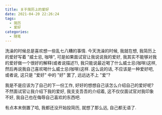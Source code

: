 ```yaml
---
title: 关于简历上的爱好
date: 2021-04-20 22:26:24
tags: 
  - 简历
  - 爱好
categories: 
  - 随笔
---
```


洗澡的时候总是喜欢想一些乱七八糟的事情. 
今天洗澡的时候, 我就在想, 我简历上的爱好写着 "威士忌, 咖啡",
可是如果面试官让我说说我的爱好, 我其实不能够对我的爱好做一个很好的解释(或者说描述?),
我只能说最近喝了什么威士忌(咖啡)这样, 然后再说我自己喜欢喝什么威士忌(咖啡)这样. 
这么说的话, 不应该是一种爱好吧, 或者说, 这只是 "爱好" 中的 "好" 罢了, 远远达不上 "爱"?

我是不是应该为了自己的下一份工作, 好好的想想自己该怎么介绍自己的爱好呢? 
不然面试官让我介绍下我的爱好, 我支支吾吾的介绍着, 这不仅仅面试官对我印象不好, 我自己也在侮辱自己喜欢的东西吧.

有点本末倒置了哈, 我都还没开始投简历, 就想了那么远, 自己都无语了.

